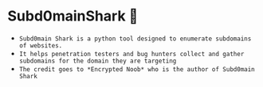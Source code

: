 # Subd0mainShark 🦈
* `Subd0main Shark is a python tool designed to enumerate subdomains of websites.`
* `It helps penetration testers and bug hunters collect and gather subdomains for the domain they are targeting`
* `The credit goes to *Encrypted Noob* who is the author of Subd0main Shark`
